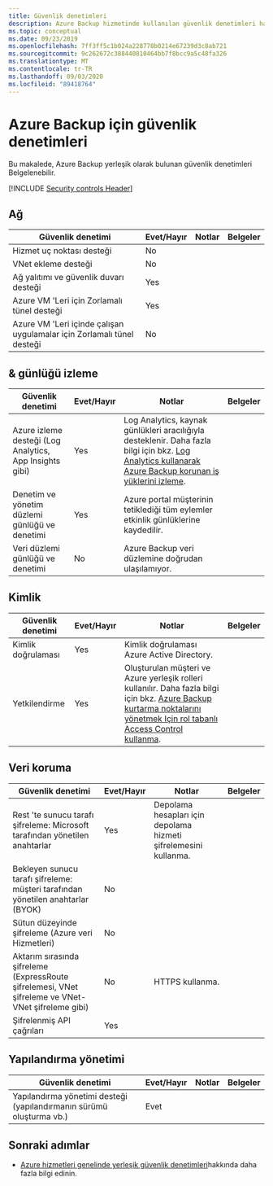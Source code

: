 ```yaml
---
title: Güvenlik denetimleri
description: Azure Backup hizmetinde kullanılan güvenlik denetimleri hakkında bilgi edinin. Bu denetimler hizmetin güvenlik açıklarını engellemesine, algılamasına ve yanıt vermesine yardımcı olur.
ms.topic: conceptual
ms.date: 09/23/2019
ms.openlocfilehash: 7ff3ff5c1b024a228778b0214e67239d3c8ab721
ms.sourcegitcommit: 9c262672c388440810464bb7f8bcc9a5c48fa326
ms.translationtype: MT
ms.contentlocale: tr-TR
ms.lasthandoff: 09/03/2020
ms.locfileid: "89418764"
---
```

# <a name="security-controls-for-azure-backup"></a>Azure Backup için güvenlik denetimleri

Bu makalede, Azure Backup yerleşik olarak bulunan güvenlik denetimleri Belgelenebilir.

[!INCLUDE [Security controls Header](../../includes/security-controls-header.md)]

## <a name="network"></a>Ağ

| Güvenlik denetimi | Evet/Hayır | Notlar | Belgeler
|---|---|--|--|
| Hizmet uç noktası desteği| No |  |  |
| VNet ekleme desteği| No |  |  |
| Ağ yalıtımı ve güvenlik duvarı desteği| Yes | |  |
| Azure VM 'Leri için Zorlamalı tünel desteği | Yes  |  |  |
| Azure VM 'Leri içinde çalışan uygulamalar için Zorlamalı tünel desteği| No  |  |  |

## <a name="monitoring--logging"></a>& günlüğü izleme

| Güvenlik denetimi | Evet/Hayır | Notlar| Belgeler
|---|---|--|--|
| Azure izleme desteği (Log Analytics, App Insights gibi)| Yes | Log Analytics, kaynak günlükleri aracılığıyla desteklenir. Daha fazla bilgi için bkz. [Log Analytics kullanarak Azure Backup korunan iş yüklerini izleme](https://azure.microsoft.com/blog/monitor-all-azure-backup-protected-workloads-using-log-analytics/). |  |
| Denetim ve yönetim düzlemi günlüğü ve denetimi| Yes | Azure portal müşterinin tetiklediği tüm eylemler etkinlik günlüklerine kaydedilir. |  |
| Veri düzlemi günlüğü ve denetimi| No | Azure Backup veri düzlemine doğrudan ulaşılamıyor.  |  |

## <a name="identity"></a>Kimlik

| Güvenlik denetimi | Evet/Hayır | Notlar| Belgeler
|---|---|--|--|
| Kimlik doğrulaması| Yes | Kimlik doğrulaması Azure Active Directory. |  |
| Yetkilendirme| Yes | Oluşturulan müşteri ve Azure yerleşik rolleri kullanılır. Daha fazla bilgi için bkz. [Azure Backup kurtarma noktalarını yönetmek Için rol tabanlı Access Control kullanma](./backup-rbac-rs-vault.md). |  |

## <a name="data-protection"></a>Veri koruma

| Güvenlik denetimi | Evet/Hayır | Notlar | Belgeler
|---|---|--|--|
| Rest 'te sunucu tarafı şifreleme: Microsoft tarafından yönetilen anahtarlar | Yes | Depolama hesapları için depolama hizmeti şifrelemesini kullanma. |  |
| Bekleyen sunucu tarafı şifreleme: müşteri tarafından yönetilen anahtarlar (BYOK) | No |  |  |
| Sütun düzeyinde şifreleme (Azure veri Hizmetleri)| No |  |  |
| Aktarım sırasında şifreleme (ExpressRoute şifrelemesi, VNet şifreleme ve VNet-VNet şifreleme gibi)| No | HTTPS kullanma. |  |
| Şifrelenmiş API çağrıları| Yes |  |  |

## <a name="configuration-management"></a>Yapılandırma yönetimi

| Güvenlik denetimi | Evet/Hayır | Notlar| Belgeler
|---|---|--|--|
| Yapılandırma yönetimi desteği (yapılandırmanın sürümü oluşturma vb.)| Evet|  |  |

## <a name="next-steps"></a>Sonraki adımlar

- [Azure hizmetleri genelinde yerleşik güvenlik denetimleri](../security/fundamentals/security-controls.md)hakkında daha fazla bilgi edinin.
